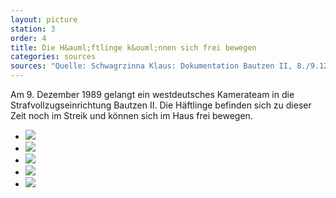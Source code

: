 ```yaml
---
layout: picture
station: 3
order: 4
title: Die H&auml;ftlinge k&ouml;nnen sich frei bewegen
categories: sources
sources: "Quelle: Schwagrzinna Klaus: Dokumentation Bautzen II, 8./9.12.1989, Rohmaterial, Archiv Gedenkst&auml;tte Bautzen"
---
```

Am 9. Dezember 1989 gelangt ein westdeutsches Kamerateam in die Strafvollzugseinrichtung Bautzen II. Die H&auml;ftlinge befinden sich zu dieser Zeit noch im Streik und k&ouml;nnen sich im Haus frei bewegen.

<ul class="carousel">
	<li><img src="{{ site.gallerypath }}/3_D_Haeftlingsstreik_Quelle_GerdBretagVorPlakaten_9-12-1989_Schwagrzinna.jpg"></li>
	<li><img src="{{ site.gallerypath }}/3_D_Haeftlingsstreik_Quelle_HaeftlingeFernsehraum_9-12-1989_Schwagrzinna.jpg"></li>
	<li><img src="{{ site.gallerypath }}/3_D_Haeftlingsstreik_Quelle_HaeftlingeWinken_9-12-1989_Schwagrzinna.jpg"></li>
	<li><img src="{{ site.gallerypath }}/3_D_Haeftlingsstreik_Quelle_OffeneZelle_9-12-1989_Schwagrzinna.jpg"></li>
	<li><img src="{{ site.gallerypath }}/3_D_Haeftlingsstreik_Quelle_StreikendeHaeftlinge_9-12-1989_Schwagrzinna.jpg"></li>
</ul>